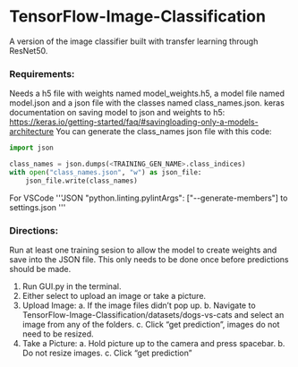 # TensorFlow-Image-Classification
A version of the image classifier built with transfer learning through ResNet50.

### Requirements:
Needs a h5 file with weights named model_weights.h5, a model file named model.json and a json file with the classes named class_names.json. keras documentation on saving model to json and weights to h5: https://keras.io/getting-started/faq/#savingloading-only-a-models-architecture You can generate the class_names json file with this code:
``` python
import json

class_names = json.dumps(<TRAINING_GEN_NAME>.class_indices)
with open("class_names.json", "w") as json_file:
    json_file.write(class_names)
```
For VSCode
'''JSON
"python.linting.pylintArgs": ["--generate-members"] to settings.json
'''
### Directions:
  Run at least one training sesion to allow the model to create weights and save into the JSON file. This only needs to be done once before predictions should be made.

1. Run GUI.py in the terminal.
2. Either select to upload an image or take a picture.
3. Upload Image:
 a. If the image files didn’t pop up.
 b. Navigate to TensorFlow-Image-Classification/datasets/dogs-vs-cats and select an image from any of the folders.
 c. Click “get prediction”, images do not need to be resized.
4. Take a Picture:
 a. Hold picture up to the camera and press spacebar.
 b. Do not resize images.
 c. Click “get prediction”
